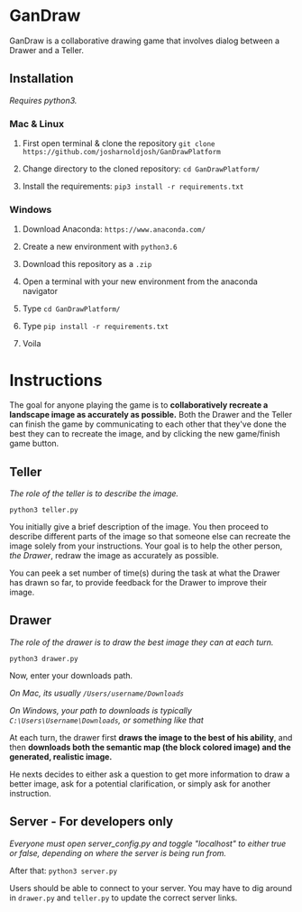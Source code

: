 # GanDraw
GanDraw is a collaborative drawing game that involves dialog between a Drawer and a Teller. 

## Installation

*Requires python3.*

### Mac & Linux

1. First open terminal & clone the repository
    `git clone https://github.com/josharnoldjosh/GanDrawPlatform`

2. Change directory to the cloned repository:
    `cd GanDrawPlatform/`

3. Install the requirements:
    `pip3 install -r requirements.txt`

### Windows

1. Download Anaconda: `https://www.anaconda.com/`

2. Create a new environment with `python3.6`

3. Download this repository as a `.zip`

4. Open a terminal with your new environment from the anaconda navigator

5. Type `cd GanDrawPlatform/`

6. Type `pip install -r requirements.txt`

7. Voila

# Instructions

The goal for anyone playing the game is to **collaboratively recreate a landscape image as accurately as possible.** Both the Drawer and the Teller can finish the game by communicating to each other that they've done the best they can to recreate the image, and by clicking the new game/finish game button.

## Teller
*The role of the teller is to describe the image.*

`python3 teller.py`

You initially give a brief description of the image. You then proceed to describe different parts of the image so that someone else can recreate the image solely from your instructions. Your goal is to help the other person, *the Drawer*, redraw the image as accurately as possible.

You can peek a set number of time(s) during the task at what the Drawer has drawn so far, to provide feedback for the Drawer to improve their image.

## Drawer
*The role of the drawer is to draw the best image they can at each turn.*

`python3 drawer.py`

Now, enter your downloads path.

*On Mac, its usually `/Users/username/Downloads`*

*On Windows, your path to downloads is typically `C:\Users\Username\Downloads`, or something like that*

At each turn, the drawer first **draws the image to the best of his ability**, and then **downloads both the semantic map (the block colored image) and the generated, realistic image.** 

He nexts decides to either ask a question to get more information to draw a better image, ask for a potential clarification, or simply ask for another instruction.

## Server - For developers only
*Everyone must open server_config.py and toggle "localhost" to either true or false, depending on where the server is being run from.*

After that: `python3 server.py`

Users should be able to connect to your server. You may have to dig around in `drawer.py` and `teller.py` to update the correct server links.

